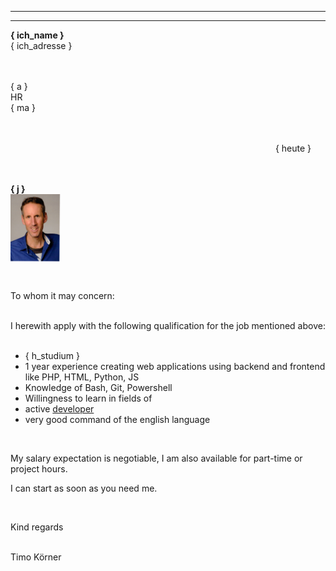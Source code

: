 
---
---

**<span class=tem>{ ich_name }</apan>**  
<span class=tem>{ ich_adresse }</span>  
&nbsp;  
&nbsp;

<span class=tem_ag>{ a }</span>  
HR  
<span class=tem_ag>{ ma }</span>  
&nbsp;  
&nbsp;

&emsp;&emsp;&emsp;&emsp;&emsp;&emsp;&emsp;&emsp;&emsp;&emsp;&emsp;&emsp;&emsp;&emsp;&emsp;&emsp;&emsp;&emsp;&emsp;&emsp;&emsp;&emsp;&emsp;&emsp;&emsp;&emsp;&emsp;&emsp;&emsp;&emsp; <span class=tem>{ heute }</span>  
&nbsp;  
&nbsp;

**<span class=tem_ag>{ j }</span>** &emsp;&emsp;&emsp;&emsp;&emsp;&emsp;&emsp;&emsp;&emsp;&emsp;&emsp;&emsp;&emsp;&emsp;&emsp;&emsp;&emsp;&emsp;  
<img align=center src=assets/tk.jpg alt="alt text" width=80/>

&nbsp;  

To whom it may concern:

&nbsp;   
I herewith apply with the following qualification for the job mentioned above:  
&nbsp;

- <span class=tem>{ h_studium }</span>
- 1 year experience creating web applications using backend and frontend like PHP, HTML, Python, JS
- Knowledge of Bash, Git, Powershell
- Willingness to learn in fields of 
- active [developer](https://stackexchange.com/users/1886776/timo?tab=activity)
- very good command of the english language

&nbsp;
&nbsp;

My salary expectation is negotiable, I am also available for part-time or project hours.

I can start as soon as you need me.

<!-- I work at present as <span class=tem>{ job_frei }</span>.   -->
&nbsp;

Kind regards  
&nbsp;

Timo Körner

<script>
    function datef(timestamp) {

    // console.log('zeit fun', timestamp)
    if (timestamp == undefined) {
        dat = new Date()
    } else {
        dat = new Date(timestamp * 1000)
    }

    dd = dat.getDate()

    mm = dat.getMonth() + 1
    yyyy = dat.getFullYear()

    if (dd < 10) { dd = '0' + dd }

    if (mm < 10) { mm = '0' + mm }

    dat = dd + '/' + mm + '/' + yyyy

    return dat


</script>
